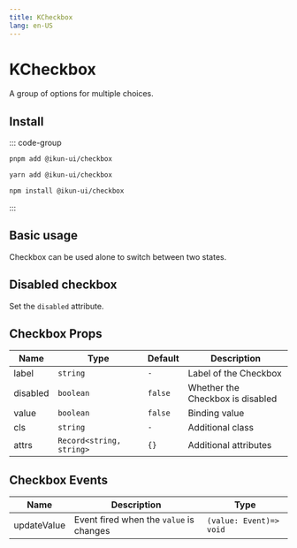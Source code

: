 ```yaml
---
title: KCheckbox
lang: en-US
---
```


# KCheckbox

A group of options for multiple choices.

## Install

::: code-group

```bash [pnpm]
pnpm add @ikun-ui/checkbox
```

```bash [yarn]
yarn add @ikun-ui/checkbox
```

```bash [npm]
npm install @ikun-ui/checkbox
```

:::

## Basic usage

Checkbox can be used alone to switch between two states.

<demo src="../../../../example/checkbox/basic.svelte" github="Checkbox"></demo>

## Disabled checkbox

Set the `disabled` attribute.

<demo src="../../../../example/checkbox/disabled.svelte" github="Checkbox"></demo>

## Checkbox Props

| Name     | Type                     | Default | Description                      |
| -------- | ------------------------ | ------- | -------------------------------- |
| label    | `string`                 | `-`     | Label of the Checkbox            |
| disabled | `boolean`                | `false` | Whether the Checkbox is disabled |
| value    | `boolean`                | `false` | Binding value                    |
| cls      | `string`                 | `-`     | Additional class                 |
| attrs    | `Record<string, string>` | `{}`    | Additional attributes            |

## Checkbox Events

| Name        | Description                             | Type                    |
| ----------- | --------------------------------------- | ----------------------- |
| updateValue | Event fired when the `value` is changes | `(value: Event)=> void` |
